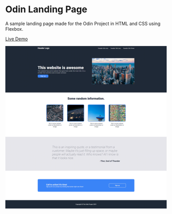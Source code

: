 # Odin Landing Page

A sample landing page made for the Odin Project in HTML and CSS using Flexbox.

[Live Demo](https://robsassack.github.io/odin-landing-page/)

![Screenshot of landing page](./img/landing-page-screenshot.png)
